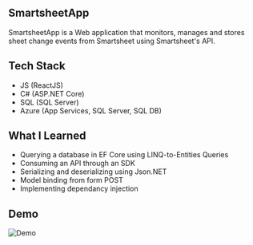 ## SmartsheetApp
SmartsheetApp is a Web application that monitors, manages and stores sheet change events from Smartsheet using Smartsheet's API.

## Tech Stack
- JS (ReactJS)
- C# (ASP.NET Core)
- SQL (SQL Server)
- Azure (App Services, SQL Server, SQL DB)

## What I Learned
- Querying a database in EF Core using LINQ-to-Entities Queries
- Consuming an API through an SDK
- Serializing and deserializing using Json.NET
- Model binding from form POST
- Implementing dependancy injection

## Demo
![Demo](../Demo/demo.gif)
